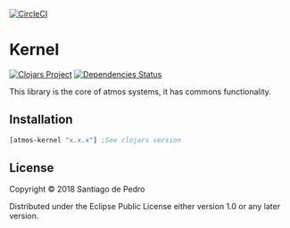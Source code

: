 [![CircleCI](https://circleci.com/gh/AtmosSystem/Kernel.svg?style=svg)](https://circleci.com/gh/AtmosSystem/Kernel)


# Kernel

[![Clojars Project](https://img.shields.io/clojars/v/atmos-kernel.svg)](https://clojars.org/atmos-kernel)
[![Dependencies Status](https://versions.deps.co/AtmosSystem/Kernel/status.png)](https://versions.deps.co/AtmosSystem/Kernel)

This library is the core of atmos systems, it has commons functionality. 

## Installation
```clojure
[atmos-kernel "x.x.x"] ;See clojars version
```

## License

Copyright © 2018 Santiago de Pedro

Distributed under the Eclipse Public License either version 1.0 or any later version.